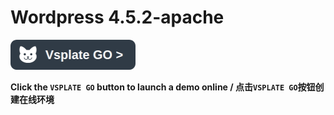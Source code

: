# Wordpress 4.5.2-apache

<a href="https://www.vsplate.com/?docker-compose=https://github.com/vsplate/dcenvs/wordpress/4.5.2-apache"><img alt="VSPLATE GO" src="https://raw.githubusercontent.com/vsplate/images/master/vsgo_btn.png" width="200px"></a>

**Click the `VSPLATE GO` button to launch a demo online / 点击`VSPLATE GO`按钮创建在线环境**